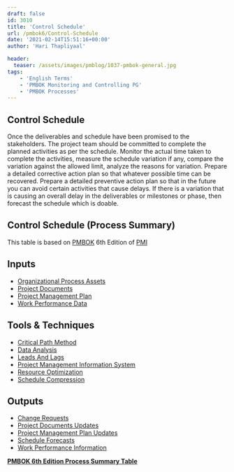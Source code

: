 ```yaml
---
draft: false
id: 3010   
title: 'Control Schedule'
url: /pmbok6/Control-Schedule
date: '2021-02-14T15:51:16+00:00'
author: 'Hari Thapliyaal'

header:
  teaser: /assets/images/pmblog/1037-pmbok-general.jpg
tags:
    - 'English Terms'
    - 'PMBOK Monitoring and Controlling PG'
    - 'PMBOK Processes'
---
```


## Control Schedule

Once the deliverables and schedule have been promised to the stakeholders. The project team should be committed to complete the planned activities as per the schedule. Monitor the actual time taken to complete the activities, measure the schedule variation if any, compare the variation against the allowed limit, analyze the reasons for variation. Prepare a detailed corrective action plan so that whatever possible time can be recovered. Prepare a detailed preventive action plan so that in the future you can avoid certain activities that cause delays. If there is a variation that is causing an overall delay in the deliverables or milestones or phase, then forecast the schedule which is doable.

## Control Schedule (Process Summary)

This table is based on [PMBOK](https://www.pmi.org/pmbok-guide-standards) 6th Edition of [PMI](https:/www.pmi.org)

## **Inputs**

- [Organizational Process Assets](/pmbok6/organizational-process-assets)
- [Project Documents](/pmbok6/project-documents)
- [Project Management Plan](/pmbok6/project-management-plan)
- [Work Performance Data](/pmbok6/work-performance-data)

## **Tools &amp; Techniques**

- [Critical Path Method](/pmbok6/critical-path-method)
- [Data Analysis](/pmbok6/data-analysis)
- [Leads And Lags](/pmbok6/leads-and-lags)
- [Project Management Information System](/pmbok6/project-management-information-system)
- [Resource Optimization](/pmbok6/resource-optimization)
- [Schedule Compression](/pmbok6/schedule-compression)

## **Outputs**

- [Change Requests](/pmbok6/change-requests)
- [Project Documents Updates](/pmbok6/project-documents-updates)
- [Project Management Plan Updates](/pmbok6/project-management-plan-updates)
- [Schedule Forecasts](/pmbok6/schedule-forecasts)
- [Work Performance Information](/pmbok6/work-performance-information)

**[PMBOK 6th Edition Process Summary Table](process-groups-and-processes-in-pmbok6/)**
